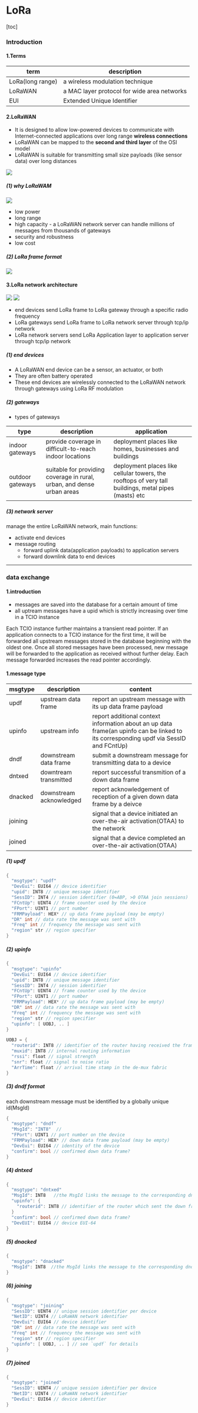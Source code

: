 # LoRa

[toc]

### Introduction

#### 1.Terms

|term|description|
|-|-|
|LoRa(long range)|a wireless modulation technique|
|LoRaWAN|a MAC layer protocol for wide area networks|
|EUI|Extended Unique Identifier|

#### 2.LoRaWAN
* It is designed to allow low-powered devices to communicate with Internet-connected applications over long range **wireless connections**
* LoRaWAN can be mapped to the **second and third layer** of the OSI model
* LoRaWAN is suitable for transmitting small size payloads (like sensor data) over long distances

![](./imgs/overview_01.png)

##### (1) why LoRaWAM
![](./imgs/overview_02.png)
* low power
* long range
* high capacity - a LoRaWAN network server can handle millions of messages from thousands of gateways
* security and robustness
* low cost

##### (2) LoRa frame format
![](./imgs/overview_03.png)

#### 3.LoRa network architecture

![](./imgs/overview_04.jpg)
![](./imgs/overview_05.png)

* end devices send LoRa frame to LoRa gateway through a specific radio frequency
* LoRa gateways send LoRa frame to LoRa network server through tcp/ip network
* LoRa network servers send LoRa Application layer to application server through tcp/ip network  

##### (1) end devices
* A LoRaWAN end device can be a sensor, an actuator, or both
* They are often battery operated
* These end devices are wirelessly connected to the LoRaWAN network through gateways using LoRa RF modulation

##### (2) gateways

* types of gateways

|type|description|application|
|-|-|-|
|indoor gateways|provide coverage in difficult-to-reach indoor locations|deployment places like homes, businesses and buildings|
|outdoor gateways|suitable for providing coverage in rural, urban, and dense urban areas|deployment places like cellular towers, the rooftops of very tall buildings, metal pipes (masts) etc|

##### (3) network server
manage the entire LoRaWAN network, main functions:
* activate end devices
* message routing
  * forward uplink data(application payloads) to application servers
  * forward downlink data to end devices

***

### data exchange

#### 1.introduction
* messages are saved into the database for a certain amount of time
* all uptream messages have a upid which is strictly increasing over time in a TCIO instance

Each TCIO instance further maintains a transient read pointer. If an application
connects to a TCIO instance for the first time, it will be forwarded all upstream messages stored in the database beginning with the oldest one. Once
all stored messages have been processed, new message will be forwarded to the application as received without further delay. Each message
forwarded increases the read pointer accordingly.

#### 1.message type

|msgtype|description|content|
|-|-|-|
|updf|upstream data frame|report an upstream message with its up data frame payload|
|upinfo|upstream info|report additional context information about an up data frame(an upinfo can be linked to its corresponding updf via SessID and FCntUp)|
|dndf|downstream data frame|submit a downstream message for transmitting data to a device|
|dntxed|downtream transmitted|report successful transmition of a down data frame|
|dnacked|downstream acknowledged|report acknowledgement of reception of a given down data frame by a deivce|
|joining||signal that a device initiated an over-the-air activation(OTAA) to the network|
|joined||signal that a device completed an over-the-air activation(OTAA)|


##### (1) updf
```go
{
  "msgtype": "updf"
  "DevEui": EUI64 // device identifier
  "upid": INT8 // unique message identifier
  "SessID": INT4 // session identifier (0=ABP, >0 OTAA join sessions)
  "FCntUp": UINT4 // frame counter used by the device
  "FPort": UINT1 // port number
  "FRMPayload": HEX* // up data frame payload (may be empty)
  "DR" int // data rate the message was sent with
  "Freq" int // frequency the message was sent with
  "region" str // region specifier
}
```

##### (2) upinfo
```go
{
  "msgtype": "upinfo"
  "DevEui": EUI64 // device identifier
  "upid": INT8 // unique message identifier
  "SessID": INT4 // session identifier
  "FCntUp": UINT4 // frame counter used by the device
  "FPort": UINT1 // port number
  "FRMPayload": HEX* // up data frame payload (may be empty)
  "DR" int // data rate the message was sent with
  "Freq" int // frequency the message was sent with
  "region" str // region specifier
  "upinfo": [ UOBJ, .. ]
}

UOBJ = {
  "routerid": INT8 // identifier of the router having received the frame
  "muxid": INT8 // internal routing information
  "rssi": float // signal strength
  "snr": float // signal to noise ratio
  "ArrTime": float // arrival time stamp in the de-mux fabric
}
```

##### (3) dndf format
each downstream message must be identified by a globally unique id(MsgId)
```go
{
  "msgtype": "dndf"
  "MsgId": "INT8"  //
  "FPort": UINT1 // port number on the device
  "FRMPayload": HEX* // down data frame payload (may be empty)
  "DevEui": EUI64 // identity of the device
  "confirm": bool // confirmed down data frame?
}
```


##### (4) dntxed
```go
{
  "msgtype": "dntxed"
  "MsgId": INT8   //the MsgId links the message to the corresponding dndf
  "upinfo": {
    "routerid": INT8 // identifier of the router which sent the down frame
  }
  "confirm": bool // confirmed down data frame?
  "DevEUI": EUI64 // device EUI-64
}
```

##### (5) dnacked
```go
{
  "msgtype": "dnacked"
  "MsgId": INT8  //the MsgId links the message to the corresponding dndf
}
```

##### (6) joining
```go
{
  "msgtype": "joining"
  "SessID": UINT4 // unique session identifier per device
  "NetID": UINT4 // LoRaWAN network identifier
  "DevEui": EUI64 // device identifier
  "DR" int // data rate the message was sent with
  "Freq" int // frequency the message was sent with
  "region" str // region specifier
  "upinfo": [ UOBJ, .. ] // see `updf` for details
}
```

##### (7) joined
```go
{
  "msgtype": "joined"
  "SessID": UINT4 // unique session identifier per device
  "NetID": UINT4 // LoRaWAN network identifier
  "DevEui": EUI64 // device identifier
}

```
